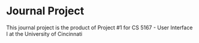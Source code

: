 # Journal Project
This journal project is the product of Project #1 for CS 5167 - User Interface I at the University of Cincinnati